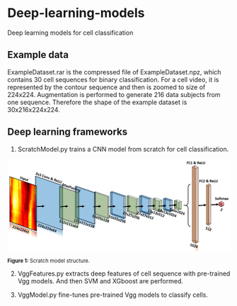 # Deep-learning-models
Deep learning models for cell classification

## Example data
ExampleDataset.rar is the compressed file of ExampleDataset.npz, which contains 30 cell sequences for binary classification. For a cell video, it is represented by the contour sequence and then is zoomed to size of 224x224. Augmentation is performed to generate 216 data subjects from one sequence. Therefore the shape of the example dataset is 30x216x224x224.

## Deep learning frameworks
1. ScratchModel.py trains a CNN model from scratch for cell classification.
<img alt="scratch" src="ScratchModel.png" width='600'>  
<sub><b>Figure 1: </b> Scratch model structure. </sub> 

2. VggFeatures.py extracts deep features of cell sequence with pre-trained Vgg models. And then SVM and XGboost are performed.

3. VggModel.py fine-tunes pre-trained Vgg models to classify cells.
